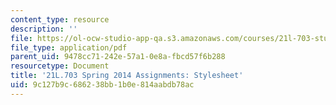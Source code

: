 ```yaml
---
content_type: resource
description: ''
file: https://ol-ocw-studio-app-qa.s3.amazonaws.com/courses/21l-703-studies-in-drama-stoppard-and-company-spring-2014/9c127b9c686238bb1b0e814aabdb78ac_MIT21L_703S14_stylesheet.pdf
file_type: application/pdf
parent_uid: 9478cc71-242e-57a1-0e8a-fbcd57f6b288
resourcetype: Document
title: '21L.703 Spring 2014 Assignments: Stylesheet'
uid: 9c127b9c-6862-38bb-1b0e-814aabdb78ac
---
```

